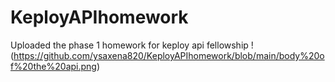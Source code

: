 # KeployAPIhomework
Uploaded the phase 1 homework for keploy api fellowship
!(https://github.com/ysaxena820/KeployAPIhomework/blob/main/body%20of%20the%20api.png)
